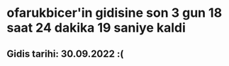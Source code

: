 # ofarukbicer'in gidisine son 3 gun 18 saat 24 dakika 19 saniye kaldi

## Gidis tarihi: 30.09.2022 :(
